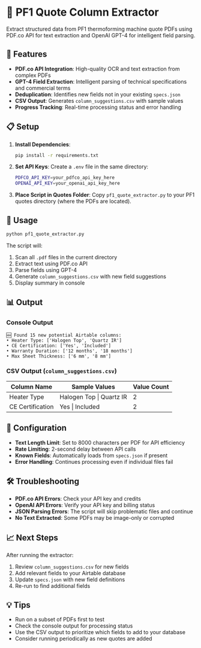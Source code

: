 # 🧠 PF1 Quote Column Extractor

Extract structured data from PF1 thermoforming machine quote PDFs using PDF.co API for text extraction and OpenAI GPT-4 for intelligent field parsing.

## 🚀 Features

- **PDF.co API Integration**: High-quality OCR and text extraction from complex PDFs
- **GPT-4 Field Extraction**: Intelligent parsing of technical specifications and commercial terms
- **Deduplication**: Identifies new fields not in your existing `specs.json`
- **CSV Output**: Generates `column_suggestions.csv` with sample values
- **Progress Tracking**: Real-time processing status and error handling

## 📋 Setup

1. **Install Dependencies**:
   ```bash
   pip install -r requirements.txt
   ```

2. **Set API Keys**:
   Create a `.env` file in the same directory:
   ```bash
   PDFCO_API_KEY=your_pdfco_api_key_here
   OPENAI_API_KEY=your_openai_api_key_here
   ```

3. **Place Script in Quotes Folder**:
   Copy `pf1_quote_extractor.py` to your PF1 quotes directory (where the PDFs are located).

## 🎯 Usage

```bash
python pf1_quote_extractor.py
```

The script will:
1. Scan all `.pdf` files in the current directory
2. Extract text using PDF.co API
3. Parse fields using GPT-4
4. Generate `column_suggestions.csv` with new field suggestions
5. Display summary in console

## 📊 Output

### Console Output
```
🆕 Found 15 new potential Airtable columns:
• Heater Type: ['Halogen Top', 'Quartz IR']
• CE Certification: ['Yes', 'Included']
• Warranty Duration: ['12 months', '18 months']
• Max Sheet Thickness: ['6 mm', '8 mm']
```

### CSV Output (`column_suggestions.csv`)
| Column Name | Sample Values | Value Count |
|-------------|---------------|-------------|
| Heater Type | Halogen Top \| Quartz IR | 2 |
| CE Certification | Yes \| Included | 2 |

## 🔧 Configuration

- **Text Length Limit**: Set to 8000 characters per PDF for API efficiency
- **Rate Limiting**: 2-second delay between API calls
- **Known Fields**: Automatically loads from `specs.json` if present
- **Error Handling**: Continues processing even if individual files fail

## 🛠 Troubleshooting

- **PDF.co API Errors**: Check your API key and credits
- **OpenAI API Errors**: Verify your API key and billing status
- **JSON Parsing Errors**: The script will skip problematic files and continue
- **No Text Extracted**: Some PDFs may be image-only or corrupted

## 📈 Next Steps

After running the extractor:
1. Review `column_suggestions.csv` for new fields
2. Add relevant fields to your Airtable database
3. Update `specs.json` with new field definitions
4. Re-run to find additional fields

## 💡 Tips

- Run on a subset of PDFs first to test
- Check the console output for processing status
- Use the CSV output to prioritize which fields to add to your database
- Consider running periodically as new quotes are added 